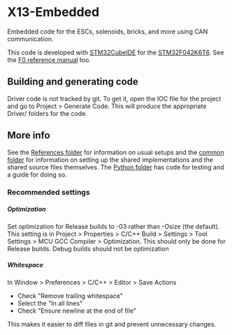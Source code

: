# X13-Embedded

Embedded code for the ESCs, solenoids, bricks, and more using CAN communication.

This code is developed with [STM32CubeIDE](https://www.st.com/en/development-tools/stm32cubeide.html)
for the [STM32F042K6T6](https://www.st.com/content/ccc/resource/technical/document/datasheet/52/ad/d0/80/e6/be/40/ad/DM00105814.pdf/files/DM00105814.pdf/jcr:content/translations/en.DM00105814.pdf).
See the [F0 reference manual](https://www.st.com/resource/en/reference_manual/dm00031936-stm32f0x1stm32f0x2stm32f0x8-advanced-armbased-32bit-mcus-stmicroelectronics.pdf) too.


## Building and generating code
Driver code is not tracked by git. To get it, open the IOC file for the project
and go to Project > Generate Code. This will produce the appropriate Driver/ folders
for the code.

## More info
See the [References folder](References) for information on usual setups and
the [common folder](common) for information on setting up the shared implementations
and the shared source files themselves. The [Python folder](Python) has code for testing
and a guide for doing so.


### Recommended settings
##### Optimization
Set optimization for Release builds to -03 rather than -Osize (the default). This setting is in
Project > Properties > C/C++ Build > Settings > Tool Settings > MCU GCC Compiler > Optimization.
This should only be done for Release builds. Debug builds should not be optimization

##### Whitespace
In Window > Preferences > C/C++ > Editor > Save Actions
* Check "Remove trailing whitespace"
* Select the "In all lines"
* Check "Ensure newline at the end of file"

This makes it easier to diff files in git and prevent unnecessary changes.
